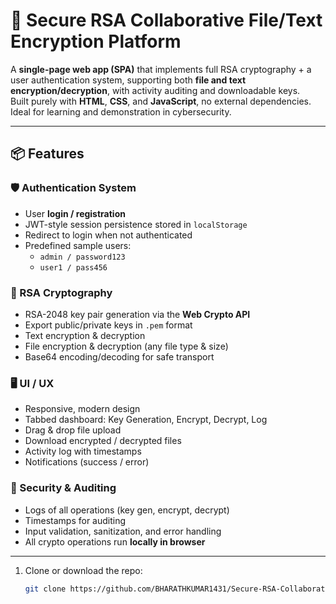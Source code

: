 # 🔐 Secure RSA Collaborative File/Text Encryption Platform

A **single-page web app (SPA)** that implements full RSA cryptography + a user authentication system, supporting both **file and text encryption/decryption**, with activity auditing and downloadable keys.  
Built purely with **HTML**, **CSS**, and **JavaScript**, no external dependencies. Ideal for learning and demonstration in cybersecurity.

---

## 📦 Features

### 🛡️ Authentication System  
- User **login / registration**  
- JWT-style session persistence stored in `localStorage`  
- Redirect to login when not authenticated  
- Predefined sample users:  
  - `admin / password123`  
  - `user1 / pass456`  

### 🧮 RSA Cryptography  
- RSA-2048 key pair generation via the **Web Crypto API**  
- Export public/private keys in `.pem` format  
- Text encryption & decryption  
- File encryption & decryption (any file type & size)  
- Base64 encoding/decoding for safe transport  

### 🖥️ UI / UX  
- Responsive, modern design  
- Tabbed dashboard: Key Generation, Encrypt, Decrypt, Log  
- Drag & drop file upload  
- Download encrypted / decrypted files  
- Activity log with timestamps  
- Notifications (success / error)  

### 🧾 Security & Auditing  
- Logs of all operations (key gen, encrypt, decrypt)  
- Timestamps for auditing  
- Input validation, sanitization, and error handling  
- All crypto operations run **locally in browser**  

---
1. Clone or download the repo:  
   ```bash
   git clone https://github.com/BHARATHKUMAR1431/Secure-RSA-Collaborative-File-Text-Encryption-Platform.git
   ```




